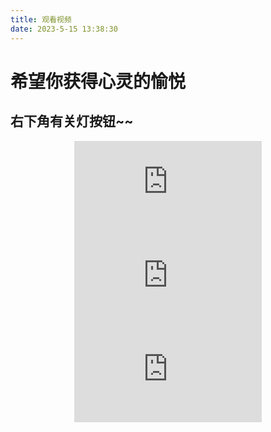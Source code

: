 ```yaml
---
title: 观看视频
date: 2023-5-15 13:38:30
---
```



# 希望你获得心灵的愉悦
## 右下角有关灯按钮~~
 <div align=center class="aspect-ratio">
    <iframe src=" https://www.bilibili.com/video/BV1Ss411S7b7/?share_source=copy_web&vd_source=a16aea559dc4c197579926a4f18a27e0" 
    scrolling="no" 
    border="0" 
    frameborder="no" 
    framespacing="0" 
    high_quality=1
    danmaku=1 
    allowfullscreen="true"> 
    </iframe>
</div>
 
<div align=center class="aspect-ratio">
    <iframe src="https://www.bilibili.com/video/BV1fD421T7oa/?share_source=copy_web&vd_source=a16aea559dc4c197579926a4f18a27e0" 
    scrolling="no" 
    border="0" 
    frameborder="no" 
    framespacing="0" 
    high_quality=1
    danmaku=1 
    allowfullscreen="true"> 
    </iframe>
</div>


<div align=center class="aspect-ratio">
    <iframe src="https://www.bilibili.com/video/BV1rT4y1A7Au/?spm_id_from=333.999.0.0" 
    scrolling="no" 
    border="0" 
    frameborder="no" 
    framespacing="0" 
    high_quality=1
    danmaku=1 
    allowfullscreen="true"> 
    </iframe>
</div>